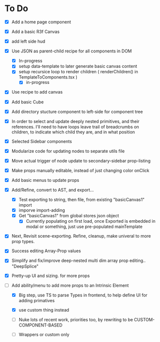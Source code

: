 # To Do

- [x] Add a home page component
- [x] Add a basic R3f Canvas
- [x] add left side hud
- [x] Use JSON as parent-child recipe for all components in DOM
  - [x] In-progress
  - [x] setup data-template to later generate basic canvas content
  - [x] setup recursice loop to render children ( renderChildren() in TemplateToComponents.tsx )
    - [x] in-progress
- [x] Use recipe to add canvas
- [x] Add basic Cube
- [x] Add directory stucture component to left-side for component tree
- [x] In order to select and update deeply nested primitives, and their references. I'll need to have loops leave trail of breadcrumbs on children, to indicate which child they are, and in what position
- [x] Selected Sidebar components
- [x] Modularize code for updating nodes to separate utils file
- [x] Move actual trigger of node update to secondary-sidebar prop-listing
- [x] Make props manually editable, instead of just changing color onClick
- [x] Add basic menus to update props
- [x] Add/Refine, convert to AST, and export...
  - [x] Test exporting to string, then file, from existing "basicCanvas1" import
  - [x] imporve import-adding
  - [x] Get "basicCanvas1" from global stores json object
    - [x] Currently populating on first load, once Exported is embedded in modal or something, just use pre-populated mainTemplate
- [x] Next, Revisit scene-exporting. Refine, cleanup, make univeral to more prop types.
- [x] Success editing Array-Prop values
- [x] Simplify and fix/improve deep-nested multi dim array prop editing.. "DeepSplice"
- [x] Pretty-up UI and sizing. for more props
- [ ] Add ability/menu to add more props to an Intrinsic Element

  - [x] Big step, use TS to parse Types in frontend, to help define UI for adding primatives
  - [x] use custom thing instead

  - [ ] Nuke lots of recent work, priorities too, by rewriting to be CUSTOM-COMPONENT-BASED
  - [ ] Wrappers or custom only

    <!-- - [ ] ... Listing props,
      - [x] need to differentiate by type, like boolean etc
      - [x] add boolean
      - [x] boolean causes export error ... Fix
      - [ ] NEED to fix MESH prop listings
        - [x] fixed crash
        - [ ] fix mesh values editing.. Like, position should be an array
      - [ ] Finish all 3 working Intrinsic Elements
      - [ ] Pretty-up listings-->
  <!-- - [ ] Add menu to Add more ONE more instrinsic element to the tree

- [ ] Basic custom Geometry Nodes
- [ ] Adding Basic Non-primitive components
  - [ ] Test a simple box-based, dynamic-lazy-import?
  - [ ] Add component templates, for example a pre-made box, or a slope/ramp. That can be dropped in and configured similar to individual primitives. Using dynamic, lazy imports... OR stairs
- [ ] Slope/ramp
- [ ] Add/edit cameras and canvases... -->
